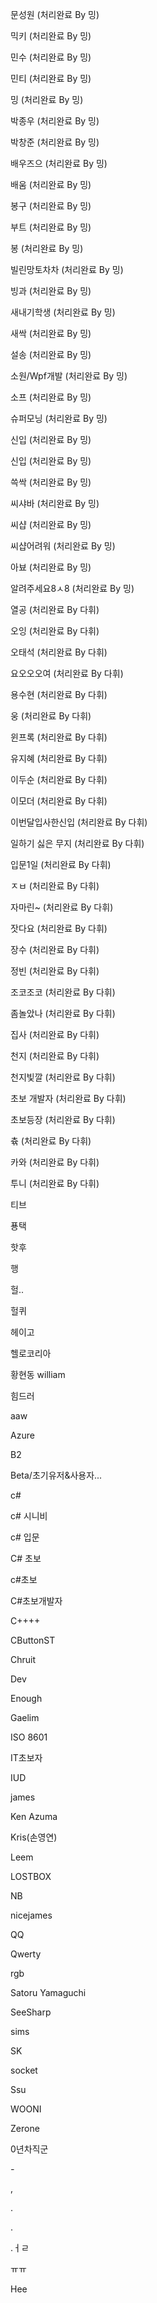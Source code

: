 문성원 (처리완료 By 밍)

믹키 (처리완료 By 밍)

민수 (처리완료 By 밍)

민티 (처리완료 By 밍)

밍 (처리완료 By 밍)

박종우 (처리완료 By 밍)

박창준 (처리완료 By 밍)

배우즈으 (처리완료 By 밍)

배움 (처리완료 By 밍)

봉구 (처리완료 By 밍)

부트 (처리완료 By 밍)

봉 (처리완료 By 밍)

빌린망토차차 (처리완료 By 밍)

빙과 (처리완료 By 밍)

새내기학생 (처리완료 By 밍)

새싹 (처리완료 By 밍)

설송 (처리완료 By 밍)

소원/Wpf개발 (처리완료 By 밍)

소프 (처리완료 By 밍)

슈퍼모닝 (처리완료 By 밍)

신입 (처리완료 By 밍)

신입 (처리완료 By 밍)

쓱싹 (처리완료 By 밍)

씨샤바 (처리완료 By 밍)

씨샵 (처리완료 By 밍)

씨샵어려워 (처리완료 By 밍)

아뵤 (처리완료 By 밍)

알려주세요8ㅅ8 (처리완료 By 밍)

열공 (처리완료 By 다휘)

오잉 (처리완료 By 다휘)

오태석 (처리완료 By 다휘)

요오오오여 (처리완료 By 다휘)

용수현 (처리완료 By 다휘)

웅 (처리완료 By 다휘)

윈프록 (처리완료 By 다휘)

유지혜 (처리완료 By 다휘)

이두순 (처리완료 By 다휘)

이모더 (처리완료 By 다휘)

이번달입사한신입 (처리완료 By 다휘)

일하기 싫은 무지 (처리완료 By 다휘)

입문1일 (처리완료 By 다휘)

ㅈㅂ (처리완료 By 다휘)

자마린~ (처리완료 By 다휘)

잣다요 (처리완료 By 다휘)

장수 (처리완료 By 다휘)

정빈 (처리완료 By 다휘)

조코조코 (처리완료 By 다휘)

좀놀았나 (처리완료 By 다휘)

집사 (처리완료 By 다휘)

천지 (처리완료 By 다휘)

천지빛깔 (처리완료 By 다휘)

초보 개발자 (처리완료 By 다휘)

초보등장 (처리완료 By 다휘)

츆 (처리완료 By 다휘)

카와 (처리완료 By 다휘)

투니 (처리완료 By 다휘)

티브

푱택

핫후

행

헐..

헐퀴

헤이고

헬로코리아

황현동 william

힘드러

aaw

Azure

B2

Beta/초기유저&사용자...

c#

c# 시니비

c# 입문

C# 초보

c#초보

C#초보개발자

C++++

CButtonST

Chruit

Dev

Enough

Gaelim

ISO 8601

IT초보자

IUD

james

Ken Azuma

Kris(손영연)

Leem

LOSTBOX

NB

nicejames

QQ

Qwerty

rgb

Satoru Yamaguchi

SeeSharp

sims

SK

socket

Ssu

WOONI

Zerone

0년차직군

_-_

,

.

.

.ㅓㄹ

ㅠㅠ

Hee
